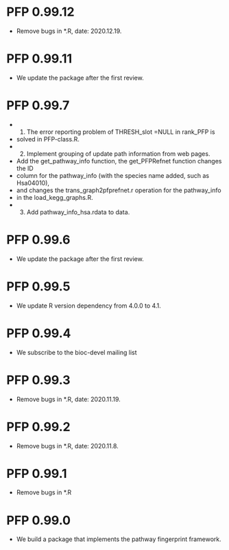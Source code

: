 # PFP 0.99.12
* Remove bugs in *.R, date: 2020.12.19.

# PFP 0.99.11
* We update the package after the first review.

# PFP 0.99.7
* 1. The error reporting problem of THRESH_slot =NULL in rank_PFP is 
* solved in PFP-class.R.
* 2. Implement grouping of update path information from web pages.
* Add the get_pathway_info function, the get_PFPRefnet function changes the ID 
* column for the pathway_info (with the species name added, such as Hsa04010), 
* and changes the trans_graph2pfprefnet.r operation for the pathway_info
* in the load_kegg_graphs.R.
* 3. Add pathway_info_hsa.rdata to data.

# PFP 0.99.6
* We update the package after the first review.

# PFP 0.99.5
* We update R version dependency from 4.0.0 to 4.1.

# PFP 0.99.4
* We subscribe to the bioc-devel mailing list 

# PFP 0.99.3
* Remove bugs in *.R, date: 2020.11.19.

# PFP 0.99.2
* Remove bugs in *.R, date: 2020.11.8.

# PFP 0.99.1
* Remove bugs in *.R

# PFP 0.99.0
* We build a package that implements the pathway fingerprint framework.


